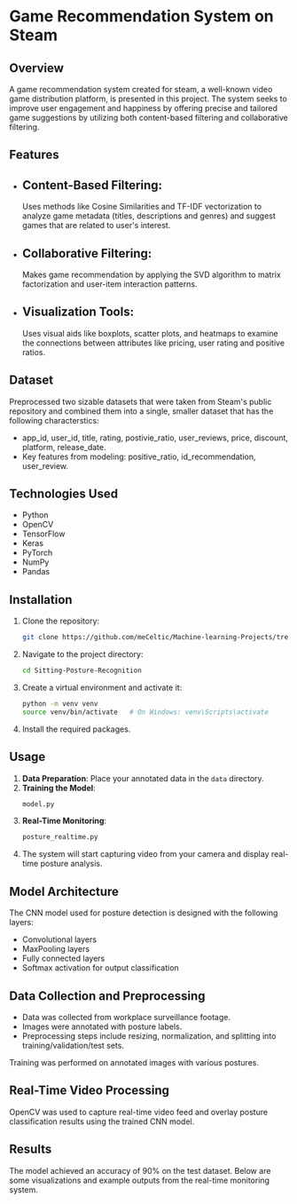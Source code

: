 # Game Recommendation System on Steam 

## Overview
A game recommendation system created for steam, a well-known video game distribution platform, is presented in this project. The system seeks to improve user engagement and happiness by offering precise and tailored game suggestions by utilizing both content-based filtering and collaborative filtering.


## Features
* ## Content-Based Filtering:
  Uses methods like Cosine Similarities and TF-IDF vectorization to analyze game metadata (titles, descriptions and genres) and suggest games that are related to user's interest.

* ## Collaborative Filtering:
  Makes game recommendation by applying the SVD algorithm to matrix factorization and user-item interaction patterns.

* ## Visualization Tools:
  Uses visual aids like boxplots, scatter plots, and heatmaps to examine the connections between attributes like pricing, user rating and positive ratios.


## Dataset
Preprocessed two sizable datasets that were taken from Steam's public repository and combined them into a single, smaller dataset that has the following characterstics: 
* app_id, user_id, title, rating, postivie_ratio, user_reviews, price, discount, platform, release_date.
* Key features from modeling: positive_ratio, id_recommendation, user_review.

## Technologies Used
- Python
- OpenCV
- TensorFlow
- Keras
- PyTorch
- NumPy
- Pandas

## Installation
1. Clone the repository:
    ```sh
    git clone https://github.com/meCeltic/Machine-learning-Projects/tree/master/Sitting-Posture-Recognition
    ```
2. Navigate to the project directory:
    ```sh
    cd Sitting-Posture-Recognition
    ```
3. Create a virtual environment and activate it:
    ```sh
    python -m venv venv
    source venv/bin/activate   # On Windows: venv\Scripts\activate
    ```
4. Install the required packages.

## Usage
1. **Data Preparation**: Place your annotated data in the `data` directory.
2. **Training the Model**:
    ```sh
    model.py
    ```
3. **Real-Time Monitoring**:
    ```sh
    posture_realtime.py
    ```
4. The system will start capturing video from your camera and display real-time posture analysis.

## Model Architecture
The CNN model used for posture detection is designed with the following layers:
- Convolutional layers
- MaxPooling layers
- Fully connected layers
- Softmax activation for output classification

## Data Collection and Preprocessing
- Data was collected from workplace surveillance footage.
- Images were annotated with posture labels.
- Preprocessing steps include resizing, normalization, and splitting into training/validation/test sets.

Training was performed on annotated images with various postures.

## Real-Time Video Processing
OpenCV was used to capture real-time video feed and overlay posture classification results using the trained CNN model.

## Results
The model achieved an accuracy of 90% on the test dataset. Below are some visualizations and example outputs from the real-time monitoring system.
